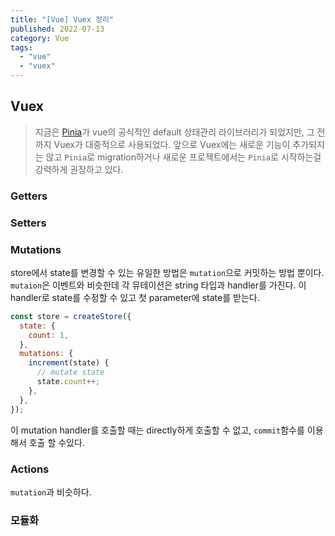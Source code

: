 ```yaml
---
title: "[Vue] Vuex 정리"
published: 2022-07-13
category: Vue
tags:
  - "vue"
  - "vuex"
---
```


## Vuex

> 지금은 [Pinia](https://pinia.vuejs.org/)가 vue의 공식적인 default 상태관리 라이브러리가 되었지만, 그 전까지 Vuex가 대중적으로 사용되었다. 앞으로 Vuex에는 새로운 기능이 추가되지는 않고 `Pinia`로 migration하거나 새로운 프로젝트에서는 `Pinia`로 시작하는걸 강력하게 권장하고 있다.

### Getters

### Setters

### Mutations

store에서 state를 변경할 수 있는 유일한 방법은 `mutation`으로 커밋하는 방법 뿐이다.
`mutaion`은 이벤트와 비슷한데 각 뮤테이션은 string 타입과 handler를 가진다. 이 handler로 state를 수정할 수 있고 첫 parameter에 state를 받는다.

```js
const store = createStore({
  state: {
    count: 1,
  },
  mutations: {
    increment(state) {
      // mutate state
      state.count++;
    },
  },
});
```

이 mutation handler를 호출할 때는 directly하게 호출할 수 없고, `commit`함수를 이용해서 호출 할 수있다.

### Actions

`mutation`과 비슷하다.

### 모듈화
